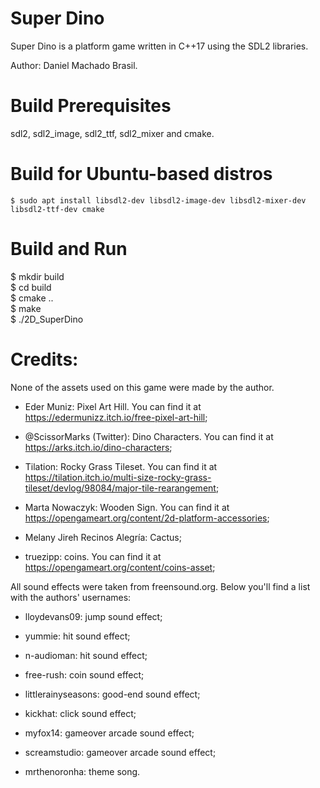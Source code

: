 # Super Dino
Super Dino is a platform game written in C++17 using the SDL2 libraries.

Author: Daniel Machado Brasil.

# Build Prerequisites 

sdl2, sdl2_image, sdl2_ttf, sdl2_mixer and cmake.

# Build for Ubuntu-based distros

```$ sudo apt install libsdl2-dev libsdl2-image-dev libsdl2-mixer-dev libsdl2-ttf-dev cmake```

# Build and Run

$ mkdir build\
$ cd build\
$ cmake ..\
$ make\
$ ./2D_SuperDino

# Credits:
None of the assets used on this game were made by the author.

- Eder Muniz: Pixel Art Hill. You can find it at https://edermunizz.itch.io/free-pixel-art-hill;

- @ScissorMarks (Twitter): Dino Characters. You can find it at https://arks.itch.io/dino-characters;

- Tilation: Rocky Grass Tileset. You can find it at https://tilation.itch.io/multi-size-rocky-grass-tileset/devlog/98084/major-tile-rearangement;

- Marta Nowaczyk: Wooden Sign. You can find it at https://opengameart.org/content/2d-platform-accessories;

- Melany Jireh Recinos Alegría: Cactus;

- truezipp: coins. You can find it at https://opengameart.org/content/coins-asset;

All sound effects were taken from freensound.org. Below you'll find a list with the authors' usernames:

- lloydevans09: jump sound effect;

- yummie: hit sound effect;

- n-audioman: hit sound effect;

- free-rush: coin sound effect;

- littlerainyseasons: good-end sound effect;

- kickhat: click sound effect;

- myfox14: gameover arcade sound effect;

- screamstudio: gameover arcade sound effect;

- mrthenoronha: theme song.

